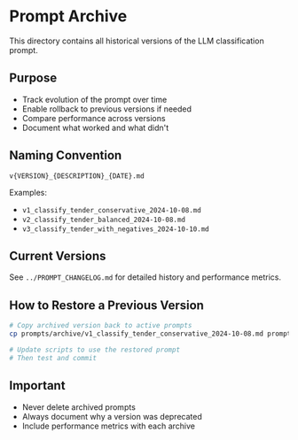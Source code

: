 # Prompt Archive

This directory contains all historical versions of the LLM classification prompt.

## Purpose

- Track evolution of the prompt over time
- Enable rollback to previous versions if needed
- Compare performance across versions
- Document what worked and what didn't

## Naming Convention

```
v{VERSION}_{DESCRIPTION}_{DATE}.md
```

Examples:
- `v1_classify_tender_conservative_2024-10-08.md`
- `v2_classify_tender_balanced_2024-10-08.md`
- `v3_classify_tender_with_negatives_2024-10-10.md`

## Current Versions

See `../PROMPT_CHANGELOG.md` for detailed history and performance metrics.

## How to Restore a Previous Version

```bash
# Copy archived version back to active prompts
cp prompts/archive/v1_classify_tender_conservative_2024-10-08.md prompts/classify_tender.md

# Update scripts to use the restored prompt
# Then test and commit
```

## Important

- Never delete archived prompts
- Always document why a version was deprecated
- Include performance metrics with each archive


